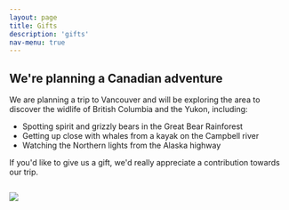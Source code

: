 ```yaml
---
layout: page
title: Gifts
description: 'gifts'
nav-menu: true
---
```


<div class="inner 100% row uniform">
	<div class="6u 12u$(small)" style="margin-bottom: 2em">
		<h2>We're planning a Canadian adventure</h2>
		<p>We are planning a trip to Vancouver and will be exploring the area to discover the widlife of British Columbia and the Yukon, including:</p>
		<ul>
			<li>Spotting spirit and grizzly bears in the Great Bear Rainforest</li>
			<li>Getting up close with whales from a kayak on the Campbell river</li>
			<li>Watching the Northern lights from the Alaska highway</li>
		</ul>
		<p>If you'd like to give us a gift, we'd really appreciate a contribution towards our trip.</p>
	</div>
	<div class="6u 12u$(small)" style="margin-bottom: 2em">
		<img src="https://assets.simpleviewcms.com/simpleview/image/fetch/c_fill,f_jpg,h_400,q_65,w_587/https://media.newmindmedia.com/TellUs/image/%3Ffile%3DTafjorden_Valldal_kajakk_-_Foto_cred_Magnus_R._Furset_1280-780_1260804720.png%26dh%3D450%26dw%3D800%26t%3D4">
	</div>
</div>